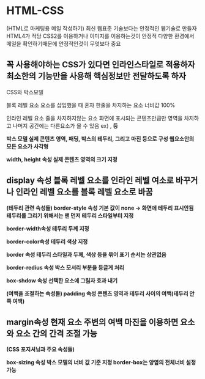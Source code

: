 # HTML-CSS
(HTML로 마케팅용 메일 작성하기)
최신 웹표준 기술보다는 안정적인 웹기술로 만들자
HTML4가 적당
CSS2를 이용하거나 이미지를 이용하는것이 안정적
다양한 환경에서 메일을 확인하기때문에 안정적인것이 무엇보다 중요

꼭 사용해야하는 CSS가 있다면 인라인스타일로 적용하자
최소한의 기능만을 사용해 핵심정보만 전달하도록 하자
----------------------------------------------------------------------
CSS와 박스모델

블록 레벨 요소
요소를 삽입했을 때 혼자 한줄을 차지하는 요소
너비값 100%

인라인 레벨 요소
줄을 차지하지않는 요소
화면에 표시되는 콘텐츠만큼만 영역을 차지하고
 나머지 공간에는 다른요소가 올 수 있음
ex) <img>,<strong> 등

박스 모델
실제 콘텐츠 영역, 패딩, 박스의 테두리, 그리고 마진 등으로 구성
웹요소안의 모든 요소가 사각형

width, height 속성
실제 콘텐츠 영역의 크기 지정

display 속성
블록 레벨 요소를 인라인 레벨 여소로 바꾸거나 
인라인 레벨 요소를 블록 레벨 요소로 바꿈
---------------------------------------------------------------------------
(테두리 관련 속성들)
border-style 속성
기본 값이 none -> 화면에 테두리 표시안됨
테두리를 그리기 위해서는 맨 먼저 테두리 스타일부터 지정

border-width속성
테두리 두께 지정

border-color속성
테두리 색상 지정

border 속성
테두리 스타일과 두께, 색상 등을 묶어 표기
순서는 상관없음

border-redius 속성
박스 모서리 부분을 둥글게 처리

box-shdow 속성
선택한 요소에 그림자 효과 내기

(여백을 조절하는 속성들)
padding 속성
콘텐츠 영역과 테두리 사이의 여백(테두리 안쪽 여백)

margin속성
현재 요소 주변의 여백
마진을 이용하면 요소와 요소 간의 간격 조절 가능
--------------------------------------------------------------------------
(CSS 포지셔닝과 주요 속성들)

box-sizing 속성
박스 모델의 너비 값 기준 지정
border-box는 양옆의 전체너비 설정가능
